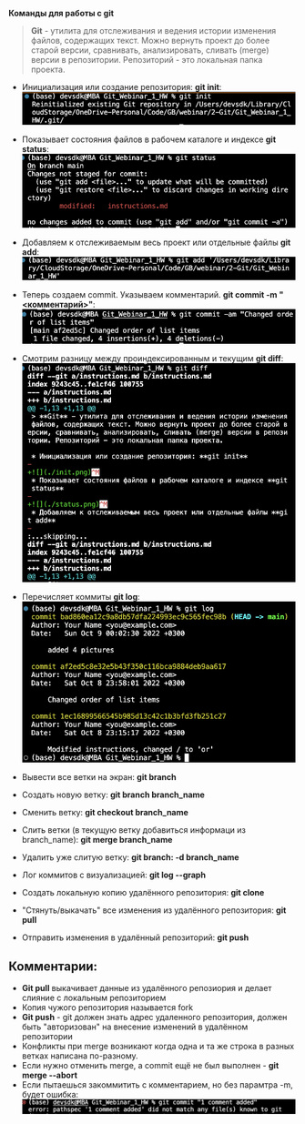 **Команды для работы с git**
> **Git** - утилита для отслеживания и ведения истории изменения файлов, содержащих текст. Можно вернуть проект до более старой версии, сравнивать, анализировать, сливать (merge) версии в репозитории. Репозиторий - это локальная папка проекта.

* Инициализация или создание репозитория: **git init**:
![](./init.png)

* Показывает состояния файлов в рабочем каталоге и индексе **git status**:
![](./status.png)

* Добавляем к отслеживаемым весь проект или отдельные файлы **git add**:
![](./add.png)

* Теперь создаем commit. Указываем комментарий. **git commit -m "<комментарий>"**:
![](./commit.png)

* Смотрим разницу между проиндексированным и текущим
**git diff**:
![](./diff.png)

* Перечисляет коммиты **git log**:
![](./log.png)

* Вывести все ветки на экран: **git branch**
* Создать новую ветку: **git branch branch_name**
* Сменить ветку: **git checkout branch_name**
* Слить ветки (в текущую ветку добавиться информаци из branch_name): **git merge branch_name**
* Удалить уже слитую ветку: **git branch: -d branch_name**
* Лог коммитов с визуализацией: **git log --graph**
* Создать локальную копию удалённого репозитория: **git clone**
* "Стянуть/выкачать" все изменения из удалённого репозитория: **git pull**
* Отправить изменения в удалённый репозиторий: **git push**

## Комментарии:
* **Git pull** выкачивает данные из удалённого репозиория и делает слияние с локальным репозиторием 
* Копия чужого репозитория называется fork
* **Git push** - git должен знать адрес удаленного репозитория, должен быть "авторизован" на внесение изменений в удалённом репозитории
* Конфликты при merge возникают когда одна и та же строка в разных ветках написана по-разному.
* Если нужно отменить merge, а commit ещё не был выполнен - **git merge --abort**
* Если пытаешься закоммитить с комментарием, но без парамтра -m, будет ошибка:
![](./no-m.png)
